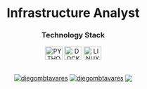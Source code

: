 </div>

<h1 align="center"> Infrastructure Analyst</h1>

<!-- TECHNOLOGY STACK -->
<h3 align="center">Technology Stack</h3>
  <div align="center">
  <img align="center" alt="PYTHON" height="30" width="40" src="https://cdn.jsdelivr.net/gh/devicons/devicon/icons/python/python-original.svg">
  <img align="center" alt="DOCKER" height="30" width="40" src="https://cdn.jsdelivr.net/gh/devicons/devicon/icons/docker/docker-original.svg">
  <img align="center" alt="LINUX" height="30" width="40" src="https://cdn.jsdelivr.net/gh/devicons/devicon/icons/linux/linux-original.svg">
<!-- TECHNOLOGY STACK END -->
<br><br>
<!-- SOCIAL MEDIAS --> 
<p align="center">
<a href="https://linkedin.com/in/diegombtavares" target="blank"><img align="center" src="https://img.shields.io/badge/-LinkedIn-%230077B5?style=for-the-badge&logo=linkedin&logoColor=white" alt="diegombtavares" target="_blank" /></a>
<a href="https://instagram.com/diegombtavares" target="blank"><img align="center" src="https://img.shields.io/badge/-Instagram-%23E4405F?style=for-the-badge&logo=instagram&logoColor=white" target="_blank" alt="diegombtavares" /></a>
<a href = "mailto:diegotavares.infra@gmail.com" target="_blank"><img align="center" src="https://img.shields.io/badge/Gmail-D14836?style=for-the-badge&logo=gmail&logoColor=white" ></a>
<!-- SOCIAL MEDIAS END --> 
